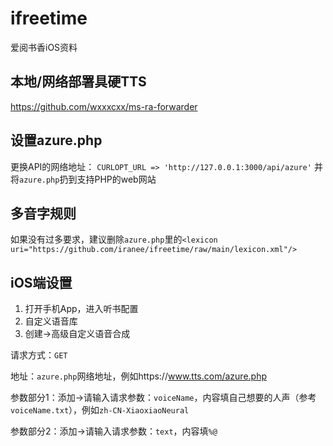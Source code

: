 # ifreetime
爱阅书香iOS资料

## 本地/网络部署具硬TTS
https://github.com/wxxxcxx/ms-ra-forwarder

## 设置azure.php
更换API的网络地址：  `CURLOPT_URL => 'http://127.0.0.1:3000/api/azure'`
并将`azure.php`扔到支持PHP的web网站

## 多音字规则
如果没有过多要求，建议删除`azure.php`里的`<lexicon uri="https://github.com/iranee/ifreetime/raw/main/lexicon.xml"/>`

## iOS端设置
1. 打开手机App，进入听书配置
2. 自定义语音库
3. 创建->高级自定义语音合成


请求方式：`GET`

地址：`azure.php`网络地址，例如https://www.tts.com/azure.php

参数部分1：添加->请输入请求参数：`voiceName`，内容填自己想要的人声（参考`voiceName.txt`），例如`zh-CN-XiaoxiaoNeural`

参数部分2：添加->请输入请求参数：`text`，内容填`%@`
